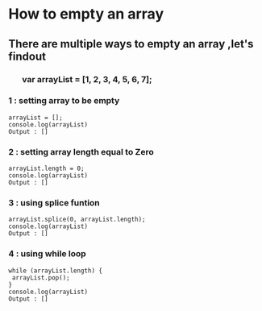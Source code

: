 # How to empty an array
## There are multiple ways to empty an array ,let's findout

### &nbsp;&nbsp;&nbsp;&nbsp;&nbsp;&nbsp; var arrayList = [1, 2, 3, 4, 5, 6, 7];


### 1 : setting array to be empty
    arrayList = [];
    console.log(arrayList)
    Output : []

### 2 : setting array length equal to Zero
    arrayList.length = 0;
    console.log(arrayList)
    Output : []

### 3 : using splice funtion
    arrayList.splice(0, arrayList.length);
    console.log(arrayList)
    Output : []

### 4 : using while loop
    while (arrayList.length) {
     arrayList.pop();
    }
    console.log(arrayList)
    Output : []